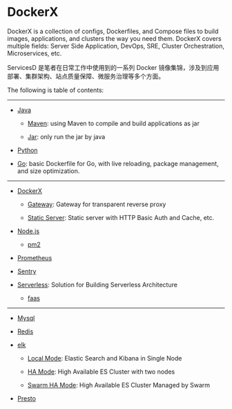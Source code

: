 # DockerX

DockerX is a collection of configs, Dockerfiles, and Compose files to build images, applications, and clusters the way you need them. DockerX covers multiple fields: Server Side Application, DevOps, SRE, Cluster Orchestration, Microservices, etc.

ServicesD 是笔者在日常工作中使用到的一系列 Docker 镜像集锦，涉及到应用部署、集群架构、站点质量保障、微服务治理等多个方面。

The following is table of contents:

---

- [Java](./java)

  - [Maven](./java/maven): using Maven to compile and build applications as jar

  - [Jar](./java/jar): only run the jar by java

- [Python](./python)

- [Go](./go): basic Dockerfile for Go, with live reloading, package management, and size optimization.

---

- [DockerX](#dockerx)

  - [Gateway](./caddy/gateway): Gateway for transparent reverse proxy

  - [Static Server](./caddy/static): Static server with HTTP Basic Auth and Cache, etc.

- [Node.js](./node.js)

  - [pm2](./node.js/pm2)

- [Prometheus](./prometheus)

- [Sentry](./sentry)

- [Serverless](./serverless): Solution for Building Serverless Architecture

  - [faas](./serverless/faas)

---

- [Mysql](./mysql)

- [Redis](./redis)

- [elk](./elk)

  - [Local Mode](./elk/local): Elastic Search and Kibana in Single Node

  - [HA Mode](./elk/ha): High Available ES Cluster with two nodes

  - [Swarm HA Mode](./elk/swarm-ha): High Available ES Cluster Managed by Swarm

- [Presto](./presto)
